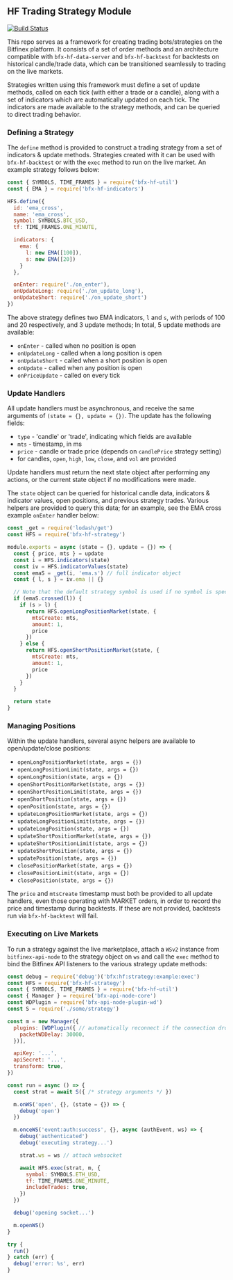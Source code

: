 ## HF Trading Strategy Module

[![Build Status](https://travis-ci.org/bitfinexcom/bfx-hf-strategy.svg?branch=master)](https://travis-ci.org/bitfinexcom/bfx-hf-strategy)

This repo serves as a framework for creating trading bots/strategies on the Bitfinex platform. It consists of a set of order methods and an architecture compatible with `bfx-hf-data-server` and `bfx-hf-backtest` for backtests on historical candle/trade data, which can be transitioned seamlessly to trading on the live markets.

Strategies written using this framework must define a set of update methods, called on each tick (with either a trade or a candle), along with a set of indicators which are automatically updated on each tick. The indicators are made available to the strategy methods, and can be queried to direct trading behavior.

### Defining a Strategy

The `define` method is provided to construct a trading strategy from a set of indicators & update methods. Strategies created with it can be used with `bfx-hf-backtest` or with the `exec` method to run on the live market. An example strategy follows below:

```js
const { SYMBOLS, TIME_FRAMES } = require('bfx-hf-util')
const { EMA } = require('bfx-hf-indicators')

HFS.define({
  id: 'ema_cross',
  name: 'ema_cross',
  symbol: SYMBOLS.BTC_USD,
  tf: TIME_FRAMES.ONE_MINUTE,

  indicators: {
    ema: {
      l: new EMA([100]),
      s: new EMA([20])
    }
  },

  onEnter: require('./on_enter'),
  onUpdateLong: require('./on_update_long'),
  onUpdateShort: require('./on_update_short')
})
```

The above strategy defines two EMA indicators, `l` and `s`, with periods of 100 and 20 respectively, and 3 update methods; In total, 5 update methods are available:

* `onEnter` - called when no position is open
* `onUpdateLong` - called when a long position is open
* `onUpdateShort` - called when a short position is open
* `onUpdate` - called when any position is open
* `onPriceUpdate` - called on every tick

### Update Handlers

All update handlers must be asynchronous, and receive the same arguments of `(state = {}, update = {})`. The update has the following fields:

* `type` - 'candle' or 'trade', indicating which fields are available
* `mts` - timestamp, in ms
* `price` - candle or trade price (depends on `candlePrice` strategy setting)
* for candles, `open`, `high`, `low`, `close`, and `vol` are provided

Update handlers must return the next state object after performing any actions, or the current state object if no modifications were made.

The `state` object can be queried for historical candle data, indicators & indicator values, open positions, and previous strategy trades. Various helpers are provided to query this data; for an example, see the EMA cross example `onEnter` handler below:

```js
const _get = require('lodash/get')
const HFS = require('bfx-hf-strategy')

module.exports = async (state = {}, update = {}) => {
  const { price, mts } = update
  const i = HFS.indicators(state)
  const iv = HFS.indicatorValues(state)
  const emaS = _get(i, 'ema.s') // full indicator object
  const { l, s } = iv.ema || {}

  // Note that the default strategy symbol is used if no symbol is specified
  if (emaS.crossed(l)) {
    if (s > l) {
      return HFS.openLongPositionMarket(state, {
        mtsCreate: mts,
        amount: 1,
        price
      })
    } else {
      return HFS.openShortPositionMarket(state, {
        mtsCreate: mts,
        amount: 1,
        price
      })
    }
  }

  return state
}
```

### Managing Positions

Within the update handlers, several async helpers are available to open/update/close positions:

* `openLongPositionMarket(state, args = {})`
* `openLongPositionLimit(state, args = {})`
* `openLongPosition(state, args = {})`
* `openShortPositionMarket(state, args = {})`
* `openShortPositionLimit(state, args = {})`
* `openShortPosition(state, args = {})`
* `openPosition(state, args = {})`
* `updateLongPositionMarket(state, args = {})`
* `updateLongPositionLimit(state, args = {})`
* `updateLongPosition(state, args = {})`
* `updateShortPositionMarket(state, args = {})`
* `updateShortPositionLimit(state, args = {})`
* `updateShortPosition(state, args = {})`
* `updatePosition(state, args = {})`
* `closePositionMarket(state, args = {})`
* `closePositionLimit(state, args = {})`
* `closePosition(state, args = {})`

The `price` and `mtsCreate` timestamp must both be provided to all update handlers, even those operating with MARKET orders, in order to record the price and timestamp during backtests. If these are not provided, backtests run via `bfx-hf-backtest` will fail.

### Executing on Live Markets

To run a strategy against the live marketplace, attach a `WSv2` instance from `bitfinex-api-node` to the strategy object on `ws` and call the `exec` method to bind the Bitfinex API listeners to the various strategy update methods:

```js
const debug = require('debug')('bfx:hf:strategy:example:exec')
const HFS = require('bfx-hf-strategy')
const { SYMBOLS, TIME_FRAMES } = require('bfx-hf-util')
const { Manager } = require('bfx-api-node-core')
const WDPlugin = require('bfx-api-node-plugin-wd')
const S = require('./some/strategy')

const m = new Manager({
  plugins: [WDPlugin({ // automatically reconnect if the connection drops
    packetWDDelay: 30000,
  })],

  apiKey: '...',
  apiSecret: '...',
  transform: true,
})

const run = async () => {
  const strat = await S({ /* strategy arguments */ })

  m.onWS('open', {}, (state = {}) => {
    debug('open')
  })

  m.onceWS('event:auth:success', {}, async (authEvent, ws) => {
    debug('authenticated')
    debug('executing strategy...')

    strat.ws = ws // attach websocket

    await HFS.exec(strat, m, {
      symbol: SYMBOLS.ETH_USD,
      tf: TIME_FRAMES.ONE_MINUTE,
      includeTrades: true,
    })
  })

  debug('opening socket...')

  m.openWS()
}

try {
  run()
} catch (err) {
  debug('error: %s', err)
}
```